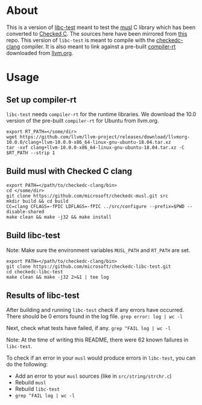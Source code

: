 # About
This is a version of [libc-test](https://wiki.musl-libc.org/libc-test.html)
meant to test the [musl](https://github.com/microsoft/checkedc-musl) C library
which has been converted to [Checked C](https://github.com/Microsoft/checkedc).
The sources here have been mirrored from
[this](https://repo.or.cz/w/libc-test.git) repo. This version of `libc-test` is
meant to compile with the
[checkedc-clang](https://github.com/microsoft/checkedc-clang) compiler. It is
also meant to link against a pre-built
[compiler-rt](https://compiler-rt.llvm.org) downloaded from
[llvm.org](https://releases.llvm.org/download.html).

# Usage

## Set up compiler-rt

`libc-test` needs `compiler-rt` for the runtime libraries. We download the 10.0
version of the pre-built `compiler-rt` for Ubuntu from llvm.org.
```
export RT_PATH=</some/dir>
wget https://github.com/llvm/llvm-project/releases/download/llvmorg-10.0.0/clang+llvm-10.0.0-x86_64-linux-gnu-ubuntu-18.04.tar.xz 
tar -xvf clang+llvm-10.0.0-x86_64-linux-gnu-ubuntu-18.04.tar.xz -C $RT_PATH --strip 1
```

## Build musl with Checked C clang

```
export PATH=</path/to/checkedc-clang/bin>
cd </some/dir>
git clone https://github.com/microsoft/checkedc-musl.git src
mkdir build && cd build
CC=clang CFLAGS=-fPIC LDFLAGS=-fPIC ../src/configure --prefix=$PWD --disable-shared 
make clean && make -j32 && make install
```

## Build libc-test

Note: Make sure the environment variables `MUSL_PATH` and `RT_PATH` are set.
```
export PATH=</path/to/checkedc-clang/bin>
git clone https://github.com/microsoft/checkedc-libc-test.git
cd checkedc-libc-test
make clean && make -j32 2>&1 | tee log
```

## Results of libc-test

After building and running `libc-test` check if any errors have occurred. There
should be 0 errors found in the log file.
`grep error: log | wc -l`

Next, check what tests have failed, if any.
```grep ^FAIL log | wc -l```

Note: At the time of writing this README, there were 62 known failures in `libc-test`.

To check if an error in your `musl` would produce errors in `libc-test`, you
can do the following:
- Add an error to your `musl` sources (like in `src/string/strchr.c`)
- Rebuild `musl`
- Rebuild `libc-test`
- `grep ^FAIL log | wc -l`
